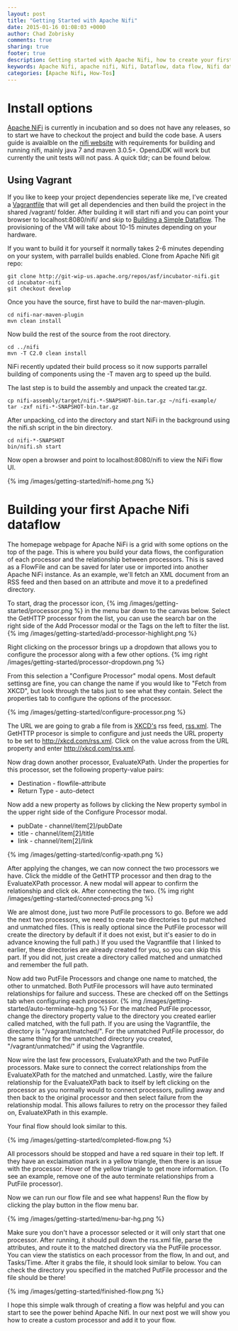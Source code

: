 ```yaml
---
layout: post
title: "Getting Started with Apache Nifi"
date: 2015-01-16 01:08:03 +0000
author: Chad Zobrisky
comments: true
sharing: true
footer: true
description: Getting started with Apache Nifi, how to create your first data flow.
keywords: Apache Nifi, apache nifi, Nifi, Dataflow, data flow, Nifi dataflow
categories: [Apache Nifi, How-Tos]
---
```


# Install options

[Apache NiFi](http://nifi.incubator.apache.org/) is currently in incubation and so does not have any releases, so to start we have to checkout the project and build the code base.  A users guide is avaialble on the [nifi website](http://nifi.incubator.apache.org/development/quickstart.html) with requirements for building and running nifi, mainly java 7 and maven 3.0.5+.  OpendJDK will work but currently the unit tests will not pass.  A quick tldr; can be found below.

## Using Vagrant

If you like to keep your project dependencies seperate like me, I've created a [Vagrantfile](https://gist.github.com/czobrisky/a1ed32d9429600f4e661#file-vagrantfile) that will get all dependencies and then build the project in the shared /vagrant/ folder.  After building it will start nifi and you can point your browser to localhost:8080/nifi/ and skip to [Building a Simple Dataflow](#building-dataflow).  The provisioning of the VM will take about 10-15 minutes depending on your hardware.

<!-- more -->

<script src="https://gist.github.com/czobrisky/a1ed32d9429600f4e661.js"></script>

If you want to build it for yourself it normally takes 2-6 minutes depending on your system, with parrallel builds enabled.
Clone from Apache Nifi git repo:

	git clone http://git-wip-us.apache.org/repos/asf/incubator-nifi.git
	cd incubator-nifi
	git checkout develop

Once you have the source, first have to build the nar-maven-plugin.

	cd nifi-nar-maven-plugin
	mvn clean install

Now build the rest of the source from the root directory.

	cd ../nifi
	mvn -T C2.0 clean install

NiFi recently updated their build process so it now supports parrallel building of components using the -T maven arg to speed up the build.

The last step is to build the assembly and unpack the created tar.gz.

	cp nifi-assembly/target/nifi-*-SNAPSHOT-bin.tar.gz ~/nifi-example/
	tar -zxf nifi-*-SNAPSHOT-bin.tar.gz

After unpacking, cd into the directory and start NiFi in the background using the nifi.sh script in the bin directory.

	cd nifi-*-SNAPSHOT
	bin/nifi.sh start

Now open a browser and point to localhost:8080/nifi to view the NiFi flow UI.

{% img /images/getting-started/nifi-home.png %}

# <a name="building-dataflow"></a>Building your first Apache Nifi dataflow

The homepage webpage for Apache NiFi is a grid with some options on the top of the page.  This is where you build your data flows, the configuration of each processor and the relationship between processors.  This is saved as a FlowFile and can be saved for later use or imported into another Apache NiFi instance.  As an example, we'll fetch an XML document from an RSS feed and then based on an attribute and move it to a predefined directory.

To start, drag the processor icon, {% img /images/getting-started/processor.png %} in the menu bar down to the canvas below.  Select the GetHTTP processor from the list, you can use the search bar on the right side of the Add Processor modal or the Tags on the left to filter the list.
{% img /images/getting-started/add-processor-highlight.png %}

Right clicking on the processor brings up a dropdown that allows you to configure the processor along with a few other options.
{% img right /images/getting-started/processor-dropdown.png %}

From this selection a "Configure Processor" modal opens.  Most default settinsg are fine, you can change the name if you would like to "Fetch from XKCD", but look through the tabs just to see what they contain.  Select the properties tab to configure the options of the processor.

{% img /images/getting-started/configure-processor.png %}

The URL we are going to grab a file from is [XKCD's](http://xkcd.com) rss feed, [rss.xml](http://xkcd.com/rss.xml).  The GetHTTP procesor is simple to configure and just needs the URL property to be set to http://xkcd.com/rss.xml.  Click on the value across from the URL property and enter http://xkcd.com/rss.xml.

Now drag down another processor, EvaluateXPath.  Under the properties for this processor, set the following property-value pairs:

* Destination	-	flowfile-attribute
* Return Type	-	auto-detect

Now add a new property as follows by clicking the New property symbol in the upper right side of the Configure Processor modal.

* pubDate	-	channel/item[2]/pubDate
* title 	-	channel/item[2]/title
* link 		-	channel/item[2]/link

{% img /images/getting-started/config-xpath.png %}

After applying the changes, we can now connect the two processors we have.  Click the middle of the GetHTTP processor and then drag to the EvaluateXPath processor.  A new modal will appear to confirm the relationship and click ok.  After connecting the two. {% img right /images/getting-started/connected-procs.png %}

We are almost done, just two more PutFile processors to go.  Before we add the next two processors, we need to create two directories to put matched and unmatched files.  (This is really optional since the PutFile processor will create the directory by default if it does not exist, but it's easier to do in advance knowing the full path.)  If you used the Vagrantfile that I linked to earlier, these directories are already created for you, so you can skip this part.  If you did not, just create a directory called matched and unmatched and remember the full path.

Now add two PutFile Processors and change one name to matched, the other to unmatched.  Both PutFile processors will have auto terminated relationships for failure and success.  These are checked off on the Settings tab when configuring each processor. {% img /images/getting-started/auto-terminate-hg.png %}  For the matched PutFile processor, change the directory property value to the directory you created earlier called matched, with the full path. If you are using the Vagrantfile, the directory is "/vagrant/matched/".  For the unmatched PutFile processor, do the same thing for the unmatched directory you created, "/vagrant/unmatched/" if using the Vagrantfile.

Now wire the last few processors, EvaluateXPath and the two PutFile processors.  Make sure to connect the correct relationships from the EvaluateXPath for the matched and unmatched.  Lastly, wire the failure relationship for the EvaluateXPath back to itself by left clicking on the processor as you normally would to connect processors, pulling away and then back to the original processor and then select failure from the relationship modal.  This allows failures to retry on the processor they failed on, EvaluateXPath in this example.

Your final flow should look similar to this.

{% img /images/getting-started/completed-flow.png %}

All processors should be stopped and have a red square in their top left.  If they have an exclaimation mark in a yellow triangle, then there is an issue with the processor.  Hover of the yellow triangle to get more information.  (To see an example, remove one of the auto terminate relationships from a PutFile processor).

Now we can run our flow file and see what happens!  Run the flow by clicking the play button in the flow menu bar.

{% img /images/getting-started/menu-bar-hg.png %}

Make sure you don't have a processor selected or it will only start that one processor.  After running, it should pull down the rss.xml file, parse the attributes, and route it to the matched directory via the PutFile processor.  You can view the statistics on each processor from the flow, In and out, and Tasks/Time.  After it grabs the file, it should look similar to below.  You can check the directory you specified in the matched PutFile processor and the file should be there!

{% img /images/getting-started/finished-flow.png %}

I hope this simple walk through of creating a flow was helpful and you can start to see the power behind Apache Nifi.  In our next post we will show you how to create a custom processor and add it to your flow.